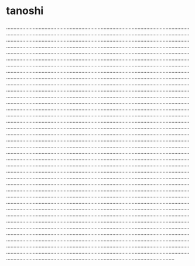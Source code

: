 # tanoshi

..............................................................................................................................................................................................................................................................................................................................................................................................................................................................................................................................................................................................................................................................................................................................................................................................................................................................................................................................................................................................................................................................................................................................................................................................................................................................................................................................................................................................................................................................................................................................................................................................................................................................................................................................................................................................................................................................................................................................................................................................................................................................................................................................................................................................................................................................................................................................................................................................................................................................................................................................................................................................................................................................................................................................................................................................................................................................................................................................................................................................................................................................................................................................................................................................................................................................................................................................................................................................................................................................................................................................................................................................................................................................................................................................................................................................................................................................................................................................................................................................................................................................................................................................................................................................................................................................................................................................................................................................................................................................................................................................................................................................................................................................................................................................................................................................................................................................................................